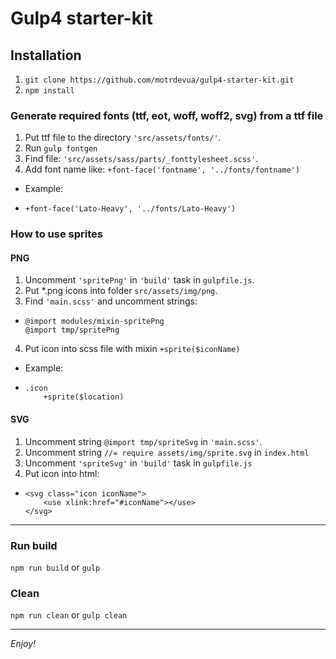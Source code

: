 # Gulp4 starter-kit

## Installation

1.  `git clone https://github.com/motrdevua/gulp4-starter-kit.git`
2.  `npm install`

### Generate required fonts (ttf, eot, woff, woff2, svg) from a ttf file

1.  Put ttf file to the directory `'src/assets/fonts/'`.
2.  Run `gulp fontgen`
3.  Find file: `'src/assets/sass/parts/_fonttylesheet.scss'`.
4.  Add font name like: `+font-face('fontname', '../fonts/fontname')`

-   Example:
-     +font-face('Lato-Heavy', '../fonts/Lato-Heavy')

### How to use sprites

#### PNG

1.  Uncomment `'spritePng'` in `'build'` task in `gulpfile.js`.
2.  Put *.png icons into folder `src/assets/img/png`.
3.  Find `'main.scss'` and uncomment strings:
-     @import modules/mixin-spritePng
      @import tmp/spritePng
4.  Put icon into scss file with mixin `+sprite($iconName)`

- Example: 
-     .icon
          +sprite($location)

#### SVG

1.  Uncomment string `@import tmp/spriteSvg` in `'main.scss'`.
2.  Uncomment string `//= require assets/img/sprite.svg` in `index.html`
3.  Uncomment `'spriteSvg'` in `'build'` task in `gulpfile.js`
4.  Put icon into html:
-     <svg class="icon iconName">
          <use xlink:href="#iconName"></use>
      </svg>

---

### Run build

`npm run build` or `gulp`

### Clean

`npm run clean` or `gulp clean`

---

_Enjoy!_
